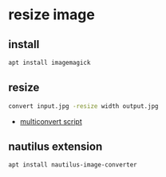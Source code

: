 # resize image

## install

```sh
apt install imagemagick
```

## resize

```sh
convert input.jpg -resize width output.jpg
```

- [multiconvert script](https://github.com/devel0/linux-scripts-utils/blob/master/compress-images)

## nautilus extension

```sh
apt install nautilus-image-converter
```
